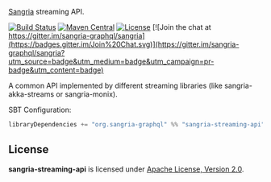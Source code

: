 [Sangria](http://sangria-graphql.org/) streaming API.

[![Build Status](https://travis-ci.org/sangria-graphql/sangria-streaming-api.svg?branch=master)](https://travis-ci.org/sangria-graphql/sangria-streaming-api) [![Maven Central](https://maven-badges.herokuapp.com/maven-central/org.sangria-graphql/sangria-streaming-api_2.11/badge.svg)](https://maven-badges.herokuapp.com/maven-central/org.sangria-graphql/sangria-streaming-api_2.11) [![License](http://img.shields.io/:license-Apache%202-brightgreen.svg)](http://www.apache.org/licenses/LICENSE-2.0.txt) [![Join the chat at https://gitter.im/sangria-graphql/sangria](https://badges.gitter.im/Join%20Chat.svg)](https://gitter.im/sangria-graphql/sangria?utm_source=badge&utm_medium=badge&utm_campaign=pr-badge&utm_content=badge)

A common API implemented by different streaming libraries (like sangria-akka-streams or sangria-monix).

SBT Configuration:

```scala
libraryDependencies += "org.sangria-graphql" %% "sangria-streaming-api" % "1.0.0"
```

## License

**sangria-streaming-api** is licensed under [Apache License, Version 2.0](http://www.apache.org/licenses/LICENSE-2.0).
